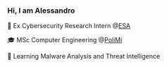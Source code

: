### Hi, I am Alessandro

🚀 Ex Cybersecurity Research Intern @[ESA](https://www.esa.int/)

🎓 MSc Computer Engineering @[PoliMi](https://www.polimi.it/en)

🔎 Learning Malware Analysis and Threat Intelligence
